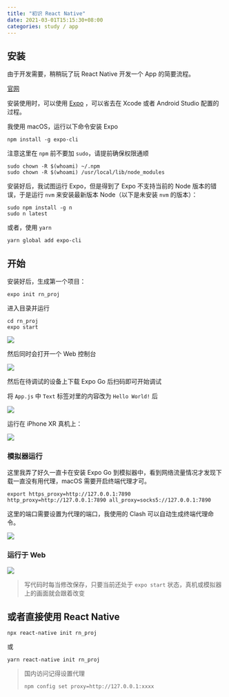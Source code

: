 ```yaml
---
title: "初识 React Native"
date: 2021-03-01T15:15:30+08:00
categories: study / app
---
```


## 安装

由于开发需要，稍稍玩了玩 React Native 开发一个 App 的简要流程。

[官网](https://reactnative.dev/)

安装使用时，可以使用 [Expo](https://expo.io/) ，可以省去在 Xcode 或者 Android Studio 配置的过程。

我使用 macOS，运行以下命令安装 Expo

```shell
npm install -g expo-cli
```

注意这里在 `npm` 前不要加 `sudo`，请提前确保权限通顺

```shell
sudo chown -R $(whoami) ~/.npm
sudo chown -R $(whoami) /usr/local/lib/node_modules
```

安装好后，我试图运行 Expo，但是得到了 Expo 不支持当前的 Node 版本的错误，于是运行 `nvm` 来安装最新版本 Node（以下是未安装 `nvm` 的版本）：

```shell
sudo npm install -g n
sudo n latest
```

或者，使用 `yarn`

```shell
yarn global add expo-cli
```

## 开始

安装好后，生成第一个项目：

```shell
expo init rn_proj
```

进入目录并运行

```shell
cd rn_proj
expo start
```

![](assets/start.png)

然后同时会打开一个 Web 控制台

![](assets/web_console.png)

然后在待调试的设备上下载 Expo Go 后扫码即可开始调试

将 `App.js` 中 `Text` 标签对里的内容改为 `Hello World!` 后

![](assets/coding.png)

运行在 iPhone XR 真机上：

![](assets/real_device.PNG)

### 模拟器运行

这里我弄了好久一直卡在安装 Expo Go 到模拟器中，看到网络流量情况才发现下载一直没有用代理，macOS 需要开启终端代理才可。

```shell
export https_proxy=http://127.0.0.1:7890 http_proxy=http://127.0.0.1:7890 all_proxy=socks5://127.0.0.1:7890
```

这里的端口需要设置为代理的端口，我使用的 Clash 可以自动生成终端代理命令。

![](assets/running.png)

### 运行于 Web

![](assets/run_in_web.png)

> 写代码时每当修改保存，只要当前还处于 `expo start` 状态，真机或模拟器上的画面就会跟着改变

## 或者直接使用 React Native

```shell
npx react-native init rn_proj
```

或

```shell
yarn react-native init rn_proj
```

> 国内访问记得设置代理
> ```shell
> npm config set proxy=http://127.0.0.1:xxxx
> ```

